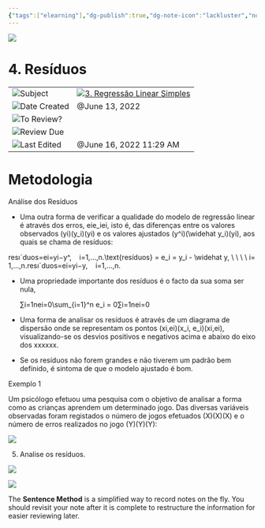 ```yaml
---
{"tags":["elearning"],"dg-publish":true,"dg-note-icon":"lackluster","noteIcon":"lackluster","permalink":"/04-resources-material-para-zettel/elearning/4-residuos/","dgPassFrontmatter":true,"created":"2025-10-16T10:22:29.314+01:00","updated":"2025-10-24T12:36:33.909+01:00"}
---
```

 

![](Dashboard/Attachments/icons_notes--sentence%2015.png)

# 4. Resíduos

|   |   |
|---|---|
|![](Dashboard/Attachments/arrow-northeast_gray%201186.svg)Subject|[![](Dashboard/Attachments/icons_graduate%2015.png)3. Regressão Linear Simples](../Subjects/3%20Regress%C3%A3o%20Linear%20Simples%209558cc6271874dbc880a7ea7990d09e0.html)|
|![](Dashboard/Attachments/calendar_gray%201248.svg)Date Created|@June 13, 2022|
|![](Dashboard/Attachments/checkmark-square_gray%20667.svg)To Review?||
|![](Dashboard/Attachments/formula_gray%20486.svg)Review Due||
|![](Dashboard/Attachments/clock_gray%20118.svg)Last Edited|@June 16, 2022 11:29 AM|

# Metodologia

Análise dos Resíduos

- Uma outra forma de verificar a qualidade do modelo de regressão linear é através dos erros, eie_iei​﻿, isto é, das diferenças entre os valores observados (yi)(y_i)(yi​)﻿ e os valores ajustados (y^i)(\widehat y_i)(y​i​)﻿, aos quais se chama de resíduos:

resıˊduos=ei=yi−y^,    i=1,…,n.\text{resíduos} = e_i = y_i - \widehat y, \ \ \ \ i= 1,…,n.resıˊduos=ei​=yi​−y​,    i=1,…,n.﻿

- Uma propriedade importante dos resíduos é o facto da sua soma ser nula,
    
    ∑i=1nei=0\sum_{i=1}^n e_i = 0∑i=1n​ei​=0﻿
    

- Uma forma de analisar os resíduos é através de um diagrama de dispersão onde se representam os pontos (xi,ei)(x_i, e_i)(xi​,ei​)﻿, visualizando-se os desvios positivos e negativos acima e abaixo do eixo dos xxxxxx﻿.

- Se os resíduos não forem grandes e não tiverem um padrão bem definido, é sintoma de que o modelo ajustado é bom.

Exemplo 1

Um psicólogo efetuou uma pesquisa com o objetivo de analisar a forma como as crianças aprendem um determinado jogo. Das diversas variáveis observadas foram registados o número de jogos efetuados (X)(X)(X)﻿ e o número de erros realizados no jogo (Y)(Y)(Y)﻿:

[![](Dashboard/Attachments/DED494C8-F291-41C6-B0CA-A57B00E496F1.jpeg)](5%20Previs%C3%A3o/DED494C8-F291-41C6-B0CA-A57B00E496F1.jpeg)

5. Analise os resíduos.

[![](Dashboard/Attachments/DC7B144C-FA7A-44E0-B19F-E77F90E03149.jpeg)](4%20Res%C3%ADduos/DC7B144C-FA7A-44E0-B19F-E77F90E03149.jpeg)

![](Dashboard/Attachments/icons_questions%2015.png)

The **Sentence Method** is a simplified way to record notes on the fly. You should revisit your note after it is complete to restructure the information for easier reviewing later.